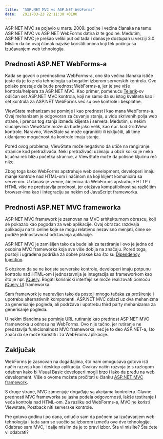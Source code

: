 ```yaml
---
title:  "ASP.NET MVC vs ASP.NET WebForms"
date:   2011-03-23 22:11:30 +0100
---
```


ASP.NET MVC se pojavio u martu 2009. godine i većina članaka na temu ASP.NET MVC vs ASP.NET WebForms datira iz te godine. Međutim, ASP.NET MVC je prešao veliki put od tada i danas je dostupan u verziji 3.0. Mislim da će ovaj članak najviše koristiti onima koji tek počinju sa izučavanjem web tehnologija.

## Prednosti ASP.NET WebForms-a

Kada se govori o prednostima WebForms-a, ono što većina članaka ističe jeste da je to zrela tehnologija sa bogatim izborom serverskih kontrola. Ovo polako prestaje da bude prednost WebForms-a, jer je sve više kontrola/helpera za ASP.NET MVC. Kao primer, pomenuću [Telerik](http://www.telerik.com/products/aspnet-mvc.aspx)-ov odličan set ASP.NET MVC kontrola, koji ne samo da su istog kvaliteta kao i set kontrola za ASP.NET WebForms već su ove kontrole i besplatne.

ViewState mehanizam se pominje i kao prednost i kao mana WebForms-a. Ovaj mehanizam je odgovoran za čuvanje stanja, u vidu skrivenih polja web strane, i prenos tog stanja između klijenta i servera. Međutim, u nekim slučajevima ViewState može da bude jako velik, kao npr. kod GridView kontrole. Naravno, ViewState sa može ograničiti ili isključiti, ali time uklanjamo mogućnost da kontrole imaju stanje.

Pored ovog problema, ViewState može negativno da utiče na rangiranje stranice kod pretraživača. Neki pretraživači uzimaju u obzir koliko je neka ključna reč blizu početka stranice, a ViewState može da potisne ključnu reč niže.

Zbog toga kako WebForms apstrahuje web development, developeri imaju manje kontrole nad HTML-om i načinom na koji klijent komunicira sa serverom. U današnje vreme, činjenica da WebForms apstrahuje HTTP i HTML više ne predstavlja prednost, jer otežava kompatibilnost sa različitim browser-ima kao i integraciju sa nekim od JavaScript frameworka.

## Prednosti ASP.NET MVC frameworka

ASP.NET MVC framework je zasnovan na MVC arhitekturnom obrascu, koji se pokazao kao pogodan za web aplikacije. Ovaj obrazac razdvaja aplikaciju na tri celine koje se mogu relativno nezavisno menjati, čime se podiže jednostavnost održavanja aplikacije.

ASP.NET MVC je zamišljen tako da bude lak za testiranje i ovo je jedna od osobina MVC frameworka koja sve više dobija na značaju. Pored toga, postoji i ugrađena podrška za dobre prakse kao što su [Dipendency Injection](http://en.wikipedia.org/wiki/Dependency_injection).

S obzirom da se ne koriste serverske kontrole, developeri imaju potpunu kontrolu nad HTML-om i jednostavnija je integracija sa frameworkom kao što je npr. [jQuery](http://jquery.com/). Bogati korisnički interfejs se može realizovati pomoću [jQuery UI](http://jqueryui.com/) frameworka.

Sam framework je napravljen tako da postoji mnogo tačaka za proširenje i upotrebu alternativnih komponenti. ASP.NET MVC dolazi uz dva mehanizma za generisanje pogleda, ali podržava i upotrebu third party mehanizama za generisanje pogleda.

U nekim člancima se pominje URL rutiranje kao prednost ASP.NET MVC frameworka u odnosu na WebForms. Ovo nije tačno, jer rutiranje ne predstavlja funkcionalnost MVC frameworka, već je to deo ASP.NET-a, što znači da se može koristiti i za WebFroms aplikacije.

## Zaključak

WebForms je zasnovan na događajima, što nam omogućava gotovo isti način razvoja kao i desktop aplikacija. Ovakav način razvoja je s razlogom odabran kako bi Visual Basic developeri mogli brzo i lako da pređu na web development. Više o ovome možete pročitati u članku [ASP.NET MVC framework](http://ivanfranjic.net/2011/3/asp-net-mvc-framework).

S druge strane, MVC zamenjuje događaje sa akcijama kontrolera. Glavne prednosti MVC frameworka su jasna podela odgovornosti, lakše testiranje i veća kontrola nad HTML-om. Za razliku od WebForms-a, MVC ne koristi Viewstate, Postback niti serverske kontrole.

Pre gotovo godinu i po dana, odlučio sam da počnem sa izučavanjem web tehnologija i tada sam se suočio sa izborom između ove dve tehnologije. Odabrao sam MVC, i dalje mislim da je to pravi izbor. Šta vi mislite? Šta ćete vi odabrati?
